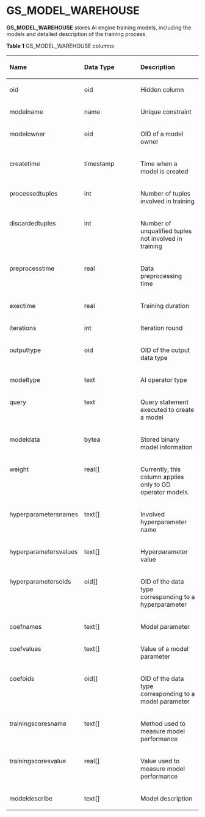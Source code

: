 # GS\_MODEL\_WAREHOUSE<a name="EN-US_TOPIC_0000001110838812"></a>

**GS\_MODEL\_WAREHOUSE**  stores AI engine training models, including the models and detailed description of the training process.

**Table  1**  GS\_MODEL\_WAREHOUSE columns

<a name="table228494316107"></a>
<table><thead align="left"><tr id="row2284144315107"><th class="cellrowborder" valign="top" width="33.333333333333336%" id="mcps1.2.4.1.1"><p id="p1128415433102"><a name="p1128415433102"></a><a name="p1128415433102"></a>Name</p>
</th>
<th class="cellrowborder" valign="top" width="33.273327332733274%" id="mcps1.2.4.1.2"><p id="p7284114331011"><a name="p7284114331011"></a><a name="p7284114331011"></a>Data Type</p>
</th>
<th class="cellrowborder" valign="top" width="33.39333933393339%" id="mcps1.2.4.1.3"><p id="p4284164361019"><a name="p4284164361019"></a><a name="p4284164361019"></a>Description</p>
</th>
</tr>
</thead>
<tbody><tr id="row92841743131017"><td class="cellrowborder" valign="top" width="33.333333333333336%" headers="mcps1.2.4.1.1 "><p id="p6284243131010"><a name="p6284243131010"></a><a name="p6284243131010"></a>oid</p>
</td>
<td class="cellrowborder" valign="top" width="33.273327332733274%" headers="mcps1.2.4.1.2 "><p id="p5284184391017"><a name="p5284184391017"></a><a name="p5284184391017"></a>oid</p>
</td>
<td class="cellrowborder" valign="top" width="33.39333933393339%" headers="mcps1.2.4.1.3 "><p id="p4284184312104"><a name="p4284184312104"></a><a name="p4284184312104"></a>Hidden column</p>
</td>
</tr>
<tr id="row1128404361010"><td class="cellrowborder" valign="top" width="33.333333333333336%" headers="mcps1.2.4.1.1 "><p id="p1528564315107"><a name="p1528564315107"></a><a name="p1528564315107"></a>modelname</p>
</td>
<td class="cellrowborder" valign="top" width="33.273327332733274%" headers="mcps1.2.4.1.2 "><p id="p628574371017"><a name="p628574371017"></a><a name="p628574371017"></a>name</p>
</td>
<td class="cellrowborder" valign="top" width="33.39333933393339%" headers="mcps1.2.4.1.3 "><p id="p7285343121014"><a name="p7285343121014"></a><a name="p7285343121014"></a>Unique constraint</p>
</td>
</tr>
<tr id="row4285144311014"><td class="cellrowborder" valign="top" width="33.333333333333336%" headers="mcps1.2.4.1.1 "><p id="p728584351013"><a name="p728584351013"></a><a name="p728584351013"></a>modelowner</p>
</td>
<td class="cellrowborder" valign="top" width="33.273327332733274%" headers="mcps1.2.4.1.2 "><p id="p15285184371019"><a name="p15285184371019"></a><a name="p15285184371019"></a>oid</p>
</td>
<td class="cellrowborder" valign="top" width="33.39333933393339%" headers="mcps1.2.4.1.3 "><p id="p128510439101"><a name="p128510439101"></a><a name="p128510439101"></a>OID of a model owner</p>
</td>
</tr>
<tr id="row112851543171011"><td class="cellrowborder" valign="top" width="33.333333333333336%" headers="mcps1.2.4.1.1 "><p id="p7285104331012"><a name="p7285104331012"></a><a name="p7285104331012"></a>createtime</p>
</td>
<td class="cellrowborder" valign="top" width="33.273327332733274%" headers="mcps1.2.4.1.2 "><p id="p1528564371017"><a name="p1528564371017"></a><a name="p1528564371017"></a>timestamp</p>
</td>
<td class="cellrowborder" valign="top" width="33.39333933393339%" headers="mcps1.2.4.1.3 "><p id="p2285194351015"><a name="p2285194351015"></a><a name="p2285194351015"></a>Time when a model is created</p>
</td>
</tr>
<tr id="row6285144361013"><td class="cellrowborder" valign="top" width="33.333333333333336%" headers="mcps1.2.4.1.1 "><p id="p1528514317105"><a name="p1528514317105"></a><a name="p1528514317105"></a>processedtuples</p>
</td>
<td class="cellrowborder" valign="top" width="33.273327332733274%" headers="mcps1.2.4.1.2 "><p id="p328594331017"><a name="p328594331017"></a><a name="p328594331017"></a>int</p>
</td>
<td class="cellrowborder" valign="top" width="33.39333933393339%" headers="mcps1.2.4.1.3 "><p id="p0285154314101"><a name="p0285154314101"></a><a name="p0285154314101"></a>Number of tuples involved in training</p>
</td>
</tr>
<tr id="row2028554310101"><td class="cellrowborder" valign="top" width="33.333333333333336%" headers="mcps1.2.4.1.1 "><p id="p0285154317102"><a name="p0285154317102"></a><a name="p0285154317102"></a>discardedtuples</p>
</td>
<td class="cellrowborder" valign="top" width="33.273327332733274%" headers="mcps1.2.4.1.2 "><p id="p1728584313106"><a name="p1728584313106"></a><a name="p1728584313106"></a>int</p>
</td>
<td class="cellrowborder" valign="top" width="33.39333933393339%" headers="mcps1.2.4.1.3 "><p id="p19285104311109"><a name="p19285104311109"></a><a name="p19285104311109"></a>Number of unqualified tuples not involved in training</p>
</td>
</tr>
<tr id="row9697218246"><td class="cellrowborder" valign="top" width="33.333333333333336%" headers="mcps1.2.4.1.1 "><p id="p569132192411"><a name="p569132192411"></a><a name="p569132192411"></a>preprocesstime</p>
</td>
<td class="cellrowborder" valign="top" width="33.273327332733274%" headers="mcps1.2.4.1.2 "><p id="p126982120244"><a name="p126982120244"></a><a name="p126982120244"></a>real</p>
</td>
<td class="cellrowborder" valign="top" width="33.39333933393339%" headers="mcps1.2.4.1.3 "><p id="p1669102113243"><a name="p1669102113243"></a><a name="p1669102113243"></a>Data preprocessing time</p>
</td>
</tr>
<tr id="row328524381017"><td class="cellrowborder" valign="top" width="33.333333333333336%" headers="mcps1.2.4.1.1 "><p id="p10285154315106"><a name="p10285154315106"></a><a name="p10285154315106"></a>exectime</p>
</td>
<td class="cellrowborder" valign="top" width="33.273327332733274%" headers="mcps1.2.4.1.2 "><p id="p1528554341018"><a name="p1528554341018"></a><a name="p1528554341018"></a>real</p>
</td>
<td class="cellrowborder" valign="top" width="33.39333933393339%" headers="mcps1.2.4.1.3 "><p id="p15285743141013"><a name="p15285743141013"></a><a name="p15285743141013"></a>Training duration</p>
</td>
</tr>
<tr id="row168341757101413"><td class="cellrowborder" valign="top" width="33.333333333333336%" headers="mcps1.2.4.1.1 "><p id="p118341057181417"><a name="p118341057181417"></a><a name="p118341057181417"></a>iterations</p>
</td>
<td class="cellrowborder" valign="top" width="33.273327332733274%" headers="mcps1.2.4.1.2 "><p id="p10835205712145"><a name="p10835205712145"></a><a name="p10835205712145"></a>int</p>
</td>
<td class="cellrowborder" valign="top" width="33.39333933393339%" headers="mcps1.2.4.1.3 "><p id="p1983515578142"><a name="p1983515578142"></a><a name="p1983515578142"></a>Iteration round</p>
</td>
</tr>
<tr id="row1981320014151"><td class="cellrowborder" valign="top" width="33.333333333333336%" headers="mcps1.2.4.1.1 "><p id="p198135015156"><a name="p198135015156"></a><a name="p198135015156"></a>outputtype</p>
</td>
<td class="cellrowborder" valign="top" width="33.273327332733274%" headers="mcps1.2.4.1.2 "><p id="p1481314061511"><a name="p1481314061511"></a><a name="p1481314061511"></a>oid</p>
</td>
<td class="cellrowborder" valign="top" width="33.39333933393339%" headers="mcps1.2.4.1.3 "><p id="p8813600150"><a name="p8813600150"></a><a name="p8813600150"></a>OID of the output data type</p>
</td>
</tr>
<tr id="row1646981221517"><td class="cellrowborder" valign="top" width="33.333333333333336%" headers="mcps1.2.4.1.1 "><p id="p16469712111510"><a name="p16469712111510"></a><a name="p16469712111510"></a>modeltype</p>
</td>
<td class="cellrowborder" valign="top" width="33.273327332733274%" headers="mcps1.2.4.1.2 "><p id="p17469112191518"><a name="p17469112191518"></a><a name="p17469112191518"></a>text</p>
</td>
<td class="cellrowborder" valign="top" width="33.39333933393339%" headers="mcps1.2.4.1.3 "><p id="p19469191217151"><a name="p19469191217151"></a><a name="p19469191217151"></a>AI operator type</p>
</td>
</tr>
<tr id="row985459181519"><td class="cellrowborder" valign="top" width="33.333333333333336%" headers="mcps1.2.4.1.1 "><p id="p1785413951515"><a name="p1785413951515"></a><a name="p1785413951515"></a>query</p>
</td>
<td class="cellrowborder" valign="top" width="33.273327332733274%" headers="mcps1.2.4.1.2 "><p id="p1885413971512"><a name="p1885413971512"></a><a name="p1885413971512"></a>text</p>
</td>
<td class="cellrowborder" valign="top" width="33.39333933393339%" headers="mcps1.2.4.1.3 "><p id="p11855189131511"><a name="p11855189131511"></a><a name="p11855189131511"></a>Query statement executed to create a model</p>
</td>
</tr>
<tr id="row0338323171511"><td class="cellrowborder" valign="top" width="33.333333333333336%" headers="mcps1.2.4.1.1 "><p id="p8338152310155"><a name="p8338152310155"></a><a name="p8338152310155"></a>modeldata</p>
</td>
<td class="cellrowborder" valign="top" width="33.273327332733274%" headers="mcps1.2.4.1.2 "><p id="p1933842371516"><a name="p1933842371516"></a><a name="p1933842371516"></a>bytea</p>
</td>
<td class="cellrowborder" valign="top" width="33.39333933393339%" headers="mcps1.2.4.1.3 "><p id="p1733842319153"><a name="p1733842319153"></a><a name="p1733842319153"></a>Stored binary model information</p>
</td>
</tr>
<tr id="row14667132011510"><td class="cellrowborder" valign="top" width="33.333333333333336%" headers="mcps1.2.4.1.1 "><p id="p9667152091511"><a name="p9667152091511"></a><a name="p9667152091511"></a>weight</p>
</td>
<td class="cellrowborder" valign="top" width="33.273327332733274%" headers="mcps1.2.4.1.2 "><p id="p146674207153"><a name="p146674207153"></a><a name="p146674207153"></a>real[]</p>
</td>
<td class="cellrowborder" valign="top" width="33.39333933393339%" headers="mcps1.2.4.1.3 "><p id="p56672020131513"><a name="p56672020131513"></a><a name="p56672020131513"></a>Currently, this column applies only to GD operator models.</p>
</td>
</tr>
<tr id="row11331831514"><td class="cellrowborder" valign="top" width="33.333333333333336%" headers="mcps1.2.4.1.1 "><p id="p111301818153"><a name="p111301818153"></a><a name="p111301818153"></a>hyperparametersnames</p>
</td>
<td class="cellrowborder" valign="top" width="33.273327332733274%" headers="mcps1.2.4.1.2 "><p id="p61351816156"><a name="p61351816156"></a><a name="p61351816156"></a>text[]</p>
</td>
<td class="cellrowborder" valign="top" width="33.39333933393339%" headers="mcps1.2.4.1.3 "><p id="p113141851514"><a name="p113141851514"></a><a name="p113141851514"></a>Involved hyperparameter name</p>
</td>
</tr>
<tr id="row2107177101512"><td class="cellrowborder" valign="top" width="33.333333333333336%" headers="mcps1.2.4.1.1 "><p id="p4107771155"><a name="p4107771155"></a><a name="p4107771155"></a>hyperparametersvalues</p>
</td>
<td class="cellrowborder" valign="top" width="33.273327332733274%" headers="mcps1.2.4.1.2 "><p id="p11073721510"><a name="p11073721510"></a><a name="p11073721510"></a>text[]</p>
</td>
<td class="cellrowborder" valign="top" width="33.39333933393339%" headers="mcps1.2.4.1.3 "><p id="p0107776155"><a name="p0107776155"></a><a name="p0107776155"></a>Hyperparameter value</p>
</td>
</tr>
<tr id="row872103121513"><td class="cellrowborder" valign="top" width="33.333333333333336%" headers="mcps1.2.4.1.1 "><p id="p1772210313159"><a name="p1772210313159"></a><a name="p1772210313159"></a>hyperparametersoids</p>
</td>
<td class="cellrowborder" valign="top" width="33.273327332733274%" headers="mcps1.2.4.1.2 "><p id="p1272215312159"><a name="p1272215312159"></a><a name="p1272215312159"></a>oid[]</p>
</td>
<td class="cellrowborder" valign="top" width="33.39333933393339%" headers="mcps1.2.4.1.3 "><p id="p157221312158"><a name="p157221312158"></a><a name="p157221312158"></a>OID of the data type corresponding to a hyperparameter</p>
</td>
</tr>
<tr id="row37271016181910"><td class="cellrowborder" valign="top" width="33.333333333333336%" headers="mcps1.2.4.1.1 "><p id="p14728161613192"><a name="p14728161613192"></a><a name="p14728161613192"></a>coefnames</p>
</td>
<td class="cellrowborder" valign="top" width="33.273327332733274%" headers="mcps1.2.4.1.2 "><p id="p67284168190"><a name="p67284168190"></a><a name="p67284168190"></a>text[]</p>
</td>
<td class="cellrowborder" valign="top" width="33.39333933393339%" headers="mcps1.2.4.1.3 "><p id="p37281166196"><a name="p37281166196"></a><a name="p37281166196"></a>Model parameter</p>
</td>
</tr>
<tr id="row1343311971917"><td class="cellrowborder" valign="top" width="33.333333333333336%" headers="mcps1.2.4.1.1 "><p id="p3434819161912"><a name="p3434819161912"></a><a name="p3434819161912"></a>coefvalues</p>
</td>
<td class="cellrowborder" valign="top" width="33.273327332733274%" headers="mcps1.2.4.1.2 "><p id="p204344192198"><a name="p204344192198"></a><a name="p204344192198"></a>text[]</p>
</td>
<td class="cellrowborder" valign="top" width="33.39333933393339%" headers="mcps1.2.4.1.3 "><p id="p12434201919192"><a name="p12434201919192"></a><a name="p12434201919192"></a>Value of a model parameter</p>
</td>
</tr>
<tr id="row125421332101910"><td class="cellrowborder" valign="top" width="33.333333333333336%" headers="mcps1.2.4.1.1 "><p id="p1654283211190"><a name="p1654283211190"></a><a name="p1654283211190"></a>coefoids</p>
</td>
<td class="cellrowborder" valign="top" width="33.273327332733274%" headers="mcps1.2.4.1.2 "><p id="p1467383710200"><a name="p1467383710200"></a><a name="p1467383710200"></a>oid[]</p>
</td>
<td class="cellrowborder" valign="top" width="33.39333933393339%" headers="mcps1.2.4.1.3 "><p id="p25421432201917"><a name="p25421432201917"></a><a name="p25421432201917"></a>OID of the data type corresponding to a model parameter</p>
</td>
</tr>
<tr id="row4967374191"><td class="cellrowborder" valign="top" width="33.333333333333336%" headers="mcps1.2.4.1.1 "><p id="p196183781914"><a name="p196183781914"></a><a name="p196183781914"></a>trainingscoresname</p>
</td>
<td class="cellrowborder" valign="top" width="33.273327332733274%" headers="mcps1.2.4.1.2 "><p id="p6972372193"><a name="p6972372193"></a><a name="p6972372193"></a>text[]</p>
</td>
<td class="cellrowborder" valign="top" width="33.39333933393339%" headers="mcps1.2.4.1.3 "><p id="p149717375199"><a name="p149717375199"></a><a name="p149717375199"></a>Method used to measure model performance</p>
</td>
</tr>
<tr id="row68443342190"><td class="cellrowborder" valign="top" width="33.333333333333336%" headers="mcps1.2.4.1.1 "><p id="p1584433417193"><a name="p1584433417193"></a><a name="p1584433417193"></a>trainingscoresvalue</p>
</td>
<td class="cellrowborder" valign="top" width="33.273327332733274%" headers="mcps1.2.4.1.2 "><p id="p1784417349192"><a name="p1784417349192"></a><a name="p1784417349192"></a>real[]</p>
</td>
<td class="cellrowborder" valign="top" width="33.39333933393339%" headers="mcps1.2.4.1.3 "><p id="p5844934141910"><a name="p5844934141910"></a><a name="p5844934141910"></a>Value used to measure model performance</p>
</td>
</tr>
<tr id="row218892213191"><td class="cellrowborder" valign="top" width="33.333333333333336%" headers="mcps1.2.4.1.1 "><p id="p8188172231920"><a name="p8188172231920"></a><a name="p8188172231920"></a>modeldescribe</p>
</td>
<td class="cellrowborder" valign="top" width="33.273327332733274%" headers="mcps1.2.4.1.2 "><p id="p181887227195"><a name="p181887227195"></a><a name="p181887227195"></a>text[]</p>
</td>
<td class="cellrowborder" valign="top" width="33.39333933393339%" headers="mcps1.2.4.1.3 "><p id="p11188102214191"><a name="p11188102214191"></a><a name="p11188102214191"></a>Model description</p>
</td>
</tr>
</tbody>
</table>

